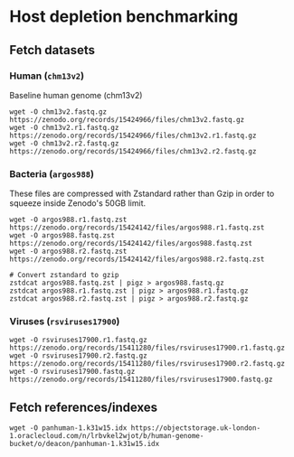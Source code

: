 # Host depletion benchmarking

## Fetch datasets

### Human (`chm13v2`)

Baseline human genome (chm13v2)

```shell
wget -O chm13v2.fastq.gz https://zenodo.org/records/15424966/files/chm13v2.fastq.gz
wget -O chm13v2.r1.fastq.gz https://zenodo.org/records/15424966/files/chm13v2.r1.fastq.gz
wget -O chm13v2.r2.fastq.gz https://zenodo.org/records/15424966/files/chm13v2.r2.fastq.gz
```



### Bacteria (`argos988`)

These files are compressed with Zstandard rather than Gzip in order to squeeze inside Zenodo's 50GB limit.

```shell
wget -O argos988.r1.fastq.zst https://zenodo.org/records/15424142/files/argos988.r1.fastq.zst
wget -O argos988.fastq.zst https://zenodo.org/records/15424142/files/argos988.fastq.zst
wget -O argos988.r2.fastq.zst https://zenodo.org/records/15424142/files/argos988.r2.fastq.zst

# Convert zstandard to gzip
zstdcat argos988.fastq.zst | pigz > argos988.fastq.gz
zstdcat argos988.r1.fastq.zst | pigz > argos988.r1.fastq.gz
zstdcat argos988.r2.fastq.zst | pigz > argos988.r2.fastq.gz
```



### Viruses (`rsviruses17900`)

```shell
wget -O rsviruses17900.r1.fastq.gz https://zenodo.org/records/15411280/files/rsviruses17900.r1.fastq.gz
wget -O rsviruses17900.r2.fastq.gz https://zenodo.org/records/15411280/files/rsviruses17900.r2.fastq.gz
wget -O rsviruses17900.fastq.gz https://zenodo.org/records/15411280/files/rsviruses17900.fastq.gz
```



## Fetch references/indexes

```shell
wget -O panhuman-1.k31w15.idx https://objectstorage.uk-london-1.oraclecloud.com/n/lrbvkel2wjot/b/human-genome-bucket/o/deacon/panhuman-1.k31w15.idx
```

